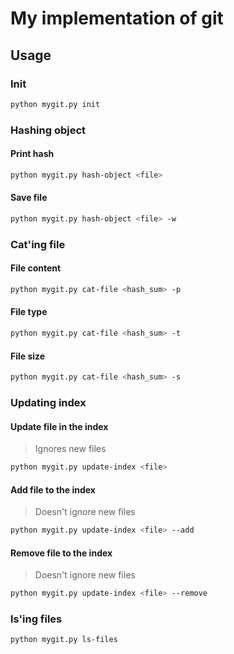 # My implementation of git

## Usage

### Init

```bash
python mygit.py init
```

### Hashing object

#### Print hash
```bash
python mygit.py hash-object <file>
```

#### Save file
```bash
python mygit.py hash-object <file> -w
```

### Cat'ing file

#### File content
```bash
python mygit.py cat-file <hash_sum> -p
```
#### File type
```bash
python mygit.py cat-file <hash_sum> -t
```
#### File size
```bash
python mygit.py cat-file <hash_sum> -s
```

### Updating index

#### Update file in the index
> Ignores new files
```bash
python mygit.py update-index <file>
```

#### Add file to the index
> Doesn't ignore new files
```bash
python mygit.py update-index <file> --add
```

#### Remove file to the index
> Doesn't ignore new files
```bash
python mygit.py update-index <file> --remove
```

### ls'ing files

```
python mygit.py ls-files
```